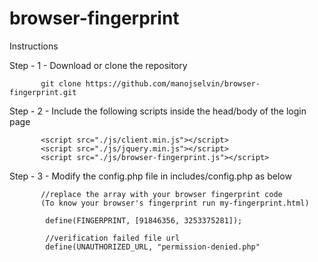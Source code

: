 # browser-fingerprint

Instructions

Step - 1 - Download or clone the repository

           git clone https://github.com/manojselvin/browser-fingerprint.git

Step - 2 - Include the following scripts inside the head/body of the login page 

           <script src="./js/client.min.js"></script>
           <script src="./js/jquery.min.js"></script>
           <script src="./js/browser-fingerprint.js"></script>
           
Step - 3 - Modify the config.php file in includes/config.php as below

           //replace the array with your browser fingerprint code
           (To know your browser's fingerprint run my-fingerprint.html)
           
            define(FINGERPRINT, [91846356, 3253375281]);

            //verification failed file url
            define(UNAUTHORIZED_URL, "permission-denied.php"
